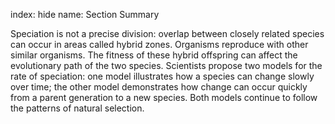 index: hide
name: Section Summary

Speciation is not a precise division: overlap between closely related species can occur in areas called hybrid zones. Organisms reproduce with other similar organisms. The fitness of these hybrid offspring can affect the evolutionary path of the two species. Scientists propose two models for the rate of speciation: one model illustrates how a species can change slowly over time; the other model demonstrates how change can occur quickly from a parent generation to a new species. Both models continue to follow the patterns of natural selection.
